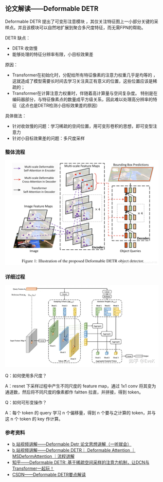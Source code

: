 ## 论文解读——Deformable DETR

Deformable DETR 提出了可变形注意模块 ，其仅关注特征图上一小部分关键的采样点。并且该模块可以自然地扩展到聚合多尺度特征，而无需FPN的帮助。

DETR 缺点：

* DETR 收敛慢
* 能够处理的特征分辨率有限，小目标效果差

原因：

* Transformer在初始化时，分配给所有特征像素的注意力权重几乎是均等的 ，这就造成了模型需要长时间去学习关注真正有意义的位置，这些位置应该是稀疏的；
* Transformer在计算注意力权重时，伴随着高计算量与空间复杂度。 特别是在编码器部分，与特征像素点的数量成平方级关系，因此难以处理高分辨率的特征（这点也是DETR检测小目标效果差的原因）

具体做法：

* 针对收敛慢的问题：学习稀疏的空间位置，用可变形卷积的思想，即可变型注意力
* 针对小目标效果差的问题：多尺度采样

### 整体流程

![1694051074687](image/Deformable_DETR_paper/deformable_detr_1.png)

### 详细过程

![1694054011116](image/Deformable_DETR_paper/deformable_detr_2.png)

Q：如何使用多尺度？

A：resnet 下采样过程中产生不同尺度的 feature map，通过 1x1 conv 将其变为通道数，然后将不同尺度的像素都作 faltten 拉直，并拼接，得到 token。

Q：如何可形变操作？

A：每个 token 的 query 学习 n 个偏移量，得到 n 个要与之计算的 token，并与这 n 个 token 的 key 作计算。

### 参考资料

* [b 站视频讲解——Deformable Detr 论文思想讲解（一听就会）](https://www.bilibili.com/video/BV12T411R7uk/?spm_id_from=333.337.search-card.all.click&vd_source=da7944bcc998e29818ec76ea9c6f1f47)
* [b 站视频讲解——Deformable DETR｜ Deformable Attention ｜ MSDeformAttention ｜流程讲解](https://www.bilibili.com/video/BV1Uj411z7QU/?p=13&spm_id_from=pageDriver)
* [知乎——Deformable DETR: 基于稀疏空间采样的注意力机制，让DCN与Transformer一起玩！](https://zhuanlan.zhihu.com/p/372116181)
* [CSDN——Deformable DETR要点解读](https://blog.csdn.net/xijuezhu8128/article/details/118693939)
